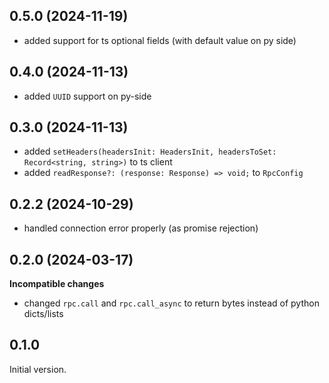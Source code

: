 ## 0.5.0 (2024-11-19)

 - added support for ts optional fields (with default value on py side)

## 0.4.0 (2024-11-13)

 - added `UUID` support on py-side

## 0.3.0 (2024-11-13)

- added `setHeaders(headersInit: HeadersInit, headersToSet: Record<string, string>)` to ts client
- added `readResponse?: (response: Response) => void;` to `RpcConfig`

## 0.2.2 (2024-10-29)

- handled connection error properly (as promise rejection)


## 0.2.0 (2024-03-17)

**Incompatible changes**

- changed `rpc.call` and `rpc.call_async` to return bytes instead of python
  dicts/lists


## 0.1.0

Initial version.
